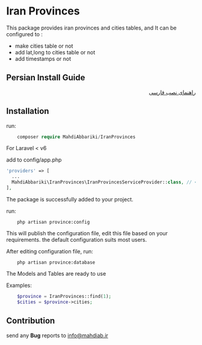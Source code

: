 # Iran Provinces

This package provides iran provinces and cities tables, and It can be configured to :

- make cities table or not
- add lat,long to cities table or not
- add timestamps or not

## Persian Install Guide

<div dir="rtl">


[راهنمای نصب فارسی](Persian_ReadMe.md)


</div>

## Installation

run:

```php
    composer require MahdiAbbariki/IranProvinces
```

For Laravel < v6

add to config/app.php

```php
'providers' => [
  ...
  MahdiAbbariki\IranProvinces\IranProvincesServiceProvider::class, // <-- add this line at the end of provider array
],

```

The package is successfully added to your project.

run:

```shell
    php artisan province:config
```

This will publish the configuration file, edit this file based on your requirements. the default configuration suits
most users.

After editing configuration file, run:

```shell
    php artisan province:database 
```

The Models and Tables are ready to use

Examples:

```php 
    $province = IranProvinces::find(1);
    $cities = $province->cities;
```

## Contribution

send any **Bug** reports to [info@mahdiab.ir](mailto:info@mahdiab.ir)

